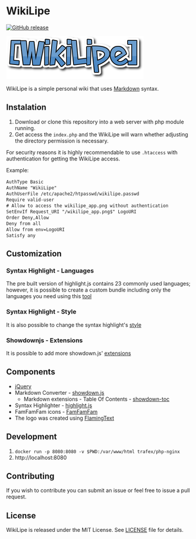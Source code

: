 # WikiLipe

[![GitHub release](https://img.shields.io/github/release/felipeng/wikilipe.svg)](https://github.com/felipeng/wikilipe/releases/latest)

![WikiLipe](lib/imgs/wikilipe.png "WikiLipe")

WikiLipe is a simple personal wiki that uses [Markdown](https://daringfireball.net/projects/markdown/syntax) syntax.

## Instalation

1. Download or clone this repository into a web server with php module running.
1. Get access the `index.php` and the WikiLipe will warn whether adjusting the directory permission is necessary.

For security reasons it is highly recommendable to use `.htaccess` with authentication for getting the WikiLipe access.

Example:
```
AuthType Basic
AuthName "WikiLipe"
AuthUserFile /etc/apache2/htpasswd/wikilipe.passwd
Require valid-user
# Allow to access the wikilipe_app.png without authentication
SetEnvIf Request_URI "/wikilipe_app.png$" LogoURI
Order Deny,Allow
Deny from all
Allow from env=LogoURI
Satisfy any
```

## Customization

### Syntax Highlight - Languages

The pre built version of highlight.js contains 23 commonly used languages; however, it is possible to create a custom bundle including only the languages you need using this [tool](https://highlightjs.org/download/)

### Syntax Highlight - Style

It is also possible to change the syntax highlight's [style](https://highlightjs.org/static/demo/)

### Showdownjs - Extensions

It is possible to add more showdown.js' [extensions](https://github.com/showdownjs/showdown/wiki)

## Components

* [jQuery](https://jquery.com)
* Markdown Converter - [showdown.js](https://github.com/showdownjs/showdown)
    * Markdown extensions - Table Of Contents - [showdown-toc](https://github.com/JanLoebel/showdown-toc)
* Syntax Highlighter - [highlight.js](https://highlightjs.org)
* FamFamFam icons - [FamFamFam](http://www.famfamfam.com/lab/icons/silk/)
* The logo was created using [FlamingText](http://www6.flamingtext.com)

## Development

1. `docker run -p 8080:8080 -v $PWD:/var/www/html trafex/php-nginx`
1. http://localhost:8080

## Contributing

If you wish to contribute you can submit an issue or feel free to issue a pull request.

## License

WikiLipe is released under the MIT License. See [LICENSE](LICENSE) file for details.
